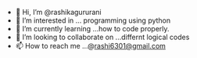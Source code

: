 - 👋 Hi, I’m @rashikagururani
- 👀 I’m interested in ... programming using python
- 🌱 I’m currently learning ...how to code properly.
- 💞️ I’m looking to collaborate on ...differnt logical codes
- 📫 How to reach me ...@rashi6301@gmail.com

<!---
rashikagururani/rashikagururani is a ✨ special ✨ repository because its `README.md` (this file) appears on your GitHub profile.
You can click the Preview link to take a look at your changes.
--->
